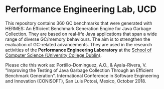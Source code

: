 Performance Engineering Lab, UCD
==========================================================

This repository contains 360 GC benchmarks that were generated with HERMES: An Efficient Benchmark Generation Engine for Java Garbage Collection. They are based on real-life Java applications that span a wide range of diverse GC/memory behaviours. The aim is to strengthen the evaluation of GC-related advancements. They are used in the research activities of the **Performance Engineering Laboratory** at the [School of Computer Science (University College Dublin)](https://www.cs.ucd.ie/).

Please cite this work as: Portillo-Dominguez, A.O., & Ayala-Rivera, V. "Improving the Testing of Java Garbage Collection Through an Efficient Benchmark Generation". International Conference in Software Engineering and Innovation (CONISOFT), San Luis Potosi, Mexico, October 2018.